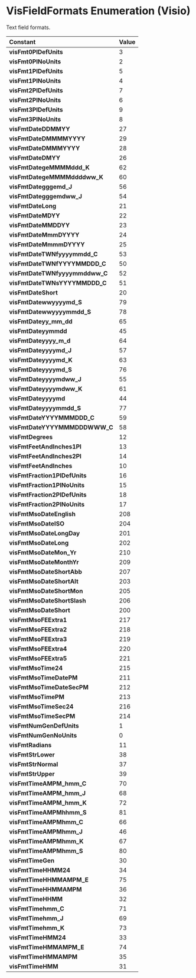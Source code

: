 
# VisFieldFormats Enumeration (Visio)

Text field formats.



|**Constant**|**Value**|
|:-----|:-----|
| **visFmt0PlDefUnits**|3|
| **visFmt0PlNoUnits**|2|
| **visFmt1PlDefUnits**|5|
| **visFmt1PlNoUnits**|4|
| **visFmt2PlDefUnits**|7|
| **visFmt2PlNoUnits**|6|
| **visFmt3PlDefUnits**|9|
| **visFmt3PlNoUnits**|8|
| **visFmtDateDDMMYY**|27|
| **visFmtDateDMMMMYYYY**|29|
| **visFmtDateDMMMYYYY**|28|
| **visFmtDateDMYY**|26|
| **visFmtDategeMMMMddd_K**|62|
| **visFmtDategeMMMMddddww_K**|60|
| **visFmtDategggemd_J**|56|
| **visFmtDategggemdww_J**|54|
| **visFmtDateLong**|21|
| **visFmtDateMDYY**|22|
| **visFmtDateMMDDYY**|23|
| **visFmtDateMmmDYYYY**|24|
| **visFmtDateMmmmDYYYY**|25|
| **visFmtDateTWNfyyyymmdd_C**|53|
| **visFmtDateTWNfYYYYMMDDD_C**|50|
| **visFmtDateTWNfyyyymmddww_C**|52|
| **visFmtDateTWNsYYYYMMDDD_C**|51|
| **visFmtDateShort**|20|
| **visFmtDatewwyyyymd_S**|79|
| **visFmtDatewwyyyymmdd_S**|78|
| **visFmtDateyy_mm_dd**|65|
| **visFmtDateyymmdd**|45|
| **visFmtDateyyyy_m_d**|64|
| **visFmtDateyyyymd_J**|57|
| **visFmtDateyyyymd_K**|63|
| **visFmtDateyyyymd_S**|76|
| **visFmtDateyyyymdww_J**|55|
| **visFmtDateyyyymdww_K**|61|
| **visFmtDateyyyymd**|44|
| **visFmtDateyyyymmdd_S**|77|
| **visFmtDateYYYYMMMDDD_C**|59|
| **visFmtDateYYYYMMMDDDWWW_C**|58|
| **visFmtDegrees**|12|
| **visFmtFeetAndInches1Pl**|13|
| **visFmtFeetAndInches2Pl**|14|
| **visFmtFeetAndInches**|10|
| **visFmtFraction1PlDefUnits**|16|
| **visFmtFraction1PlNoUnits**|15|
| **visFmtFraction2PlDefUnits**|18|
| **visFmtFraction2PlNoUnits**|17|
| **visFmtMsoDateEnglish**|208|
| **visFmtMsoDateISO**|204|
| **visFmtMsoDateLongDay**|201|
| **visFmtMsoDateLong**|202|
| **visFmtMsoDateMon_Yr**|210|
| **visFmtMsoDateMonthYr**|209|
| **visFmtMsoDateShortAbb**|207|
| **visFmtMsoDateShortAlt**|203|
| **visFmtMsoDateShortMon**|205|
| **visFmtMsoDateShortSlash**|206|
| **visFmtMsoDateShort**|200|
| **visFmtMsoFEExtra1**|217|
| **visFmtMsoFEExtra2**|218|
| **visFmtMsoFEExtra3**|219|
| **visFmtMsoFEExtra4**|220|
| **visFmtMsoFEExtra5**|221|
| **visFmtMsoTime24**|215|
| **visFmtMsoTimeDatePM**|211|
| **visFmtMsoTimeDateSecPM**|212|
| **visFmtMsoTimePM**|213|
| **visFmtMsoTimeSec24**|216|
| **visFmtMsoTimeSecPM**|214|
| **visFmtNumGenDefUnits**|1|
| **visFmtNumGenNoUnits**|0|
| **visFmtRadians**|11|
| **visFmtStrLower**|38|
| **visFmtStrNormal**|37|
| **visFmtStrUpper**|39|
| **visFmtTimeAMPM_hmm_C**|70|
| **visFmtTimeAMPM_hmm_J**|68|
| **visFmtTimeAMPM_hmm_K**|72|
| **visFmtTimeAMPMhhmm_S**|81|
| **visFmtTimeAMPMhmm_C**|66|
| **visFmtTimeAMPMhmm_J**|46|
| **visFmtTimeAMPMhmm_K**|67|
| **visFmtTimeAMPMhmm_S**|80|
| **visFmtTimeGen**|30|
| **visFmtTimeHHMM24**|34|
| **visFmtTimeHHMMAMPM_E**|75|
| **visFmtTimeHHMMAMPM**|36|
| **visFmtTimeHHMM**|32|
| **visFmtTimehmm_C**|71|
| **visFmtTimehmm_J**|69|
| **visFmtTimehmm_K**|73|
| **visFmtTimeHMM24**|33|
| **visFmtTimeHMMAMPM_E**|74|
| **visFmtTimeHMMAMPM**|35|
| **visFmtTimeHMM**|31|
